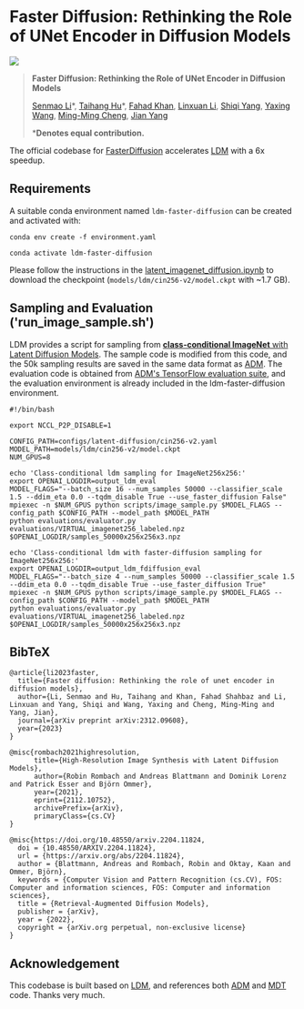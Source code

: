 # Faster Diffusion: Rethinking the Role of UNet Encoder in Diffusion Models

<a href='https://arxiv.org/abs/2312.09608'><img src='https://img.shields.io/badge/ArXiv-2306.05414-red'></a>

> **Faster Diffusion: Rethinking the Role of UNet Encoder in Diffusion Models**
>
> [Senmao Li](https://github.com/sen-mao)\*, [Taihang Hu](https://github.com/hutaiHang)\*, [Fahad Khan](https://sites.google.com/view/fahadkhans/home), [Linxuan Li](https://github.com/Potato-lover), [Shiqi Yang](https://www.shiqiyang.xyz/), [Yaxing Wang](https://yaxingwang.netlify.app/author/yaxing-wang/), [Ming-Ming Cheng](https://mmcheng.net/), [Jian Yang](https://scholar.google.com.hk/citations?user=6CIDtZQAAAAJ&hl=en)
>
> ***Denotes equal contribution.**

The official codebase for [FasterDiffusion](https://arxiv.org/abs/2312.09608) accelerates [LDM](https://github.com/CompVis/latent-diffusion/tree/main) with a 6x speedup.

## Requirements

A suitable conda environment named `ldm-faster-diffusion` can be created
and activated with:


```
conda env create -f environment.yaml

conda activate ldm-faster-diffusion
```

Please follow the instructions in the [latent_imagenet_diffusion.ipynb](https://github.com/CompVis/latent-diffusion/blob/main/scripts/latent_imagenet_diffusion.ipynb) to download the checkpoint (`models/ldm/cin256-v2/model.ckpt` with ~1.7 GB).

## Sampling and Evaluation ('run_image_sample.sh')

LDM provides a script for sampling from [**class-conditional ImageNet** with Latent Diffusion Models](https://github.com/CompVis/latent-diffusion/blob/main/scripts/latent_imagenet_diffusion.ipynb).
The sample code is modified from this code, and the 50k sampling results are saved in the same data format as [ADM](https://github.com/openai/guided-diffusion/blob/main/scripts/classifier_sample.py).
The evaluation code is obtained from [ADM's TensorFlow evaluation suite](https://github.com/openai/guided-diffusion/tree/main/evaluations), and the evaluation environment is already included in the ldm-faster-diffusion environment.

```shell
#!/bin/bash

export NCCL_P2P_DISABLE=1

CONFIG_PATH=configs/latent-diffusion/cin256-v2.yaml
MODEL_PATH=models/ldm/cin256-v2/model.ckpt
NUM_GPUS=8

echo 'Class-conditional ldm sampling for ImageNet256x256:'
export OPENAI_LOGDIR=output_ldm_eval
MODEL_FLAGS="--batch_size 16 --num_samples 50000 --classifier_scale 1.5 --ddim_eta 0.0 --tqdm_disable True --use_faster_diffusion False"
mpiexec -n $NUM_GPUS python scripts/image_sample.py $MODEL_FLAGS --config_path $CONFIG_PATH --model_path $MODEL_PATH
python evaluations/evaluator.py evaluations/VIRTUAL_imagenet256_labeled.npz $OPENAI_LOGDIR/samples_50000x256x256x3.npz

echo 'Class-conditional ldm with faster-diffusion sampling for ImageNet256x256:'
export OPENAI_LOGDIR=output_ldm_fdiffusion_eval
MODEL_FLAGS="--batch_size 4 --num_samples 50000 --classifier_scale 1.5 --ddim_eta 0.0 --tqdm_disable True --use_faster_diffusion True"
mpiexec -n $NUM_GPUS python scripts/image_sample.py $MODEL_FLAGS --config_path $CONFIG_PATH --model_path $MODEL_PATH
python evaluations/evaluator.py evaluations/VIRTUAL_imagenet256_labeled.npz $OPENAI_LOGDIR/samples_50000x256x256x3.npz

```


## BibTeX

```
@article{li2023faster,
  title={Faster diffusion: Rethinking the role of unet encoder in diffusion models},
  author={Li, Senmao and Hu, Taihang and Khan, Fahad Shahbaz and Li, Linxuan and Yang, Shiqi and Wang, Yaxing and Cheng, Ming-Ming and Yang, Jian},
  journal={arXiv preprint arXiv:2312.09608},
  year={2023}
}

@misc{rombach2021highresolution,
      title={High-Resolution Image Synthesis with Latent Diffusion Models}, 
      author={Robin Rombach and Andreas Blattmann and Dominik Lorenz and Patrick Esser and Björn Ommer},
      year={2021},
      eprint={2112.10752},
      archivePrefix={arXiv},
      primaryClass={cs.CV}
}

@misc{https://doi.org/10.48550/arxiv.2204.11824,
  doi = {10.48550/ARXIV.2204.11824},
  url = {https://arxiv.org/abs/2204.11824},
  author = {Blattmann, Andreas and Rombach, Robin and Oktay, Kaan and Ommer, Björn},
  keywords = {Computer Vision and Pattern Recognition (cs.CV), FOS: Computer and information sciences, FOS: Computer and information sciences},
  title = {Retrieval-Augmented Diffusion Models},
  publisher = {arXiv},
  year = {2022},  
  copyright = {arXiv.org perpetual, non-exclusive license}
}
```

## Acknowledgement

This codebase is built based on [LDM](https://github.com/CompVis/latent-diffusion/tree/main), and references both [ADM](https://github.com/openai/guided-diffusion/tree/main) and [MDT](https://github.com/sail-sg/MDT/tree/main) code. Thanks very much.


